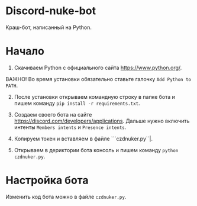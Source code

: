 # Discord-nuke-bot
Краш-бот, написанный на Python.

# Начало
1. Скачиваем Python с официального сайта https://www.python.org/.

ВАЖНО! Во время установки обязательно ставьте галочку ```Add Python to PATH```.

2. После установки открываем командную строку в папке бота и пишем команду
```pip install -r requirements.txt```.


3. Создаем своего бота на сайте https://discord.com/developers/applications. Дальше нужно включить интенты ```Members intents``` и ```Presence intents```.

4. Копируем токен и вставляем в файле ```czdnuker.py``|.

5. Открываем в дериктории бота консоль и пишем команду
```python czdnuker.py```.

# Настройка бота
Изменить код бота можно в файле ```czdnuker.py```.
